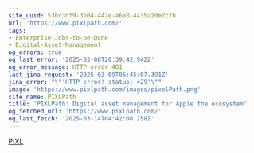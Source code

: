 ```yaml
---
site_uuid: 53bc3df9-3b04-447e-a6e8-4435a2de7cfb
url: 'https://www.pixlpath.com/'
tags:
- Enterprise-Jobs-to-be-Done
- Digital-Asset-Management
og_errors: true
og_last_error: '2025-03-08T20:39:42.942Z'
og_error_message: HTTP error 401
last_jina_request: '2025-03-09T06:45:07.391Z'
jina_error: "\"'HTTP error! status: 429'\""
image: 'https://www.pixlpath.com/images/pixelPath.png'
site_name: PIXLPath
title: 'PIXLPath: Digital asset management for Apple the ecosystem'
og_fetched_url: 'https://www.pixlpath.com/'
og_last_fetch: '2025-03-14T04:42:08.258Z'
---
```


[PIXL](https://apps.apple.com/us/app/pixlpath/id6445800950)
